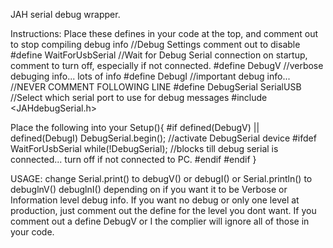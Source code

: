 JAH serial debug wrapper.

Instructions: Place these defines in your code at the top, and comment out to stop compiling debug info
//Debug Settings comment out to disable
#define WaitForUsbSerial        //Wait for Debug Serial connection on startup, comment to turn off, especially if not connected.
#define DebugV                  //verbose debuging info... lots of info
#define DebugI                  //important debug info...
//NEVER COMMENT FOLLOWING LINE
#define DebugSerial SerialUSB   //Select which serial port to use for debug messages
#include <JAHdebugSerial.h>

Place the following into your Setup(){
  #if defined(DebugV) || defined(DebugI)
    DebugSerial.begin(); //activate DebugSerial device
    #ifdef WaitForUsbSerial
      while(!DebugSerial); //blocks till debug serial is connected... turn off if not connected to PC.
    #endif
  #endif
}

USAGE: change Serial.print() to debugV() or debugI() or Serial.println() to debuglnV() debuglnI() depending on if you want it to be Verbose or Information level debug info. If you want no debug or only one level at production, just comment out the define for the level you dont want. If you comment out a define DebugV or I the complier will ignore all of those in your code.
